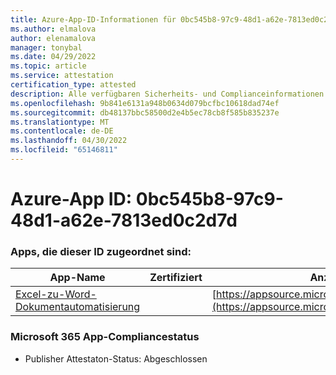 ```yaml
---
title: Azure-App-ID-Informationen für 0bc545b8-97c9-48d1-a62e-7813ed0c2d7d
ms.author: elmalova
author: elenamalova
manager: tonybal
ms.date: 04/29/2022
ms.topic: article
ms.service: attestation
certification_type: attested
description: Alle verfügbaren Sicherheits- und Complianceinformationen für 0bc545b8-97c9-48d1-a62e-7813ed0c2d7d.
ms.openlocfilehash: 9b841e6131a948b0634d079bcfbc10618dad74ef
ms.sourcegitcommit: db48137bbc58500d2e4b5ec78cb8f585b835237e
ms.translationtype: MT
ms.contentlocale: de-DE
ms.lasthandoff: 04/30/2022
ms.locfileid: "65146811"
---
```

# <a name="azure-app-id-0bc545b8-97c9-48d1-a62e-7813ed0c2d7d"></a>Azure-App ID: 0bc545b8-97c9-48d1-a62e-7813ed0c2d7d


### <a name="apps-associated-with-this-id"></a>Apps, die dieser ID zugeordnet sind:
| **App-Name** | **Zertifiziert** | **Anzeigen in AppSource** |
|--------------|---------------|-----------------------|
| [Excel-zu-Word-Dokumentautomatisierung](../forward/WA104380955.md) |  | [https://appsource.microsoft.com/product/office/WA104380955](https://appsource.microsoft.com/product/office/WA104380955) |

### <a name="microsoft-365-app-compliance-status"></a>Microsoft 365 App-Compliancestatus
- Publisher Attestaton-Status: Abgeschlossen
